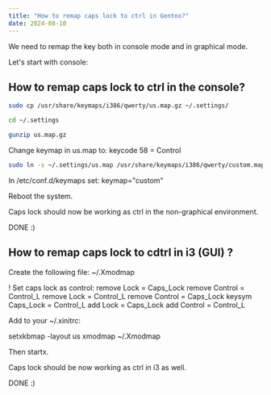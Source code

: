 ```yaml
---
title: "How to remap caps lock to ctrl in Gentoo?"
date: 2024-08-10
---
```


We need to remap the key both in console mode and in graphical mode.

Let's start with console:

## How to remap caps lock to ctrl in the console?

```bash
sudo cp /usr/share/keymaps/i386/qwerty/us.map.gz ~/.settings/

cd ~/.settings

gunzip us.map.gz
```

Change keymap in us.map to:
keycode  58 = Control

```bash
sudo ln -s ~/.settings/us.map /usr/share/keymaps/i386/qwerty/custom.map
```

In /etc/conf.d/keymaps set:
keymap="custom"


Reboot the system.

Caps lock should now be working as ctrl in the non-graphical environment.

DONE :)

## How to remap caps lock to cdtrl in i3 (GUI) ?

Create the following file: ~/.Xmodmap

! Set caps lock as control:
remove Lock = Caps_Lock
remove Control = Control_L
remove Lock = Control_L
remove Control = Caps_Lock
keysym Caps_Lock = Control_L
add Lock = Caps_Lock
add Control = Control_L


Add to your ~/.xinitrc:

setxkbmap -layout us
xmodmap ~/.Xmodmap

Then startx.

Caps lock should be now working as ctrl in i3 as well.

DONE :)

